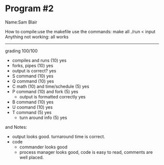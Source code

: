 # Program #2

Name:Sam Blair

How to compile:use the makefile use the commands:
                                                  make all
                                                  ./run < input
Anything not working:
all works

---

grading 100/100<BR>
* compiles and runs (10) yes
* forks,  pipes  (10) yes
* output is correct? yes
* S command  (10) yes
* Q command (10) yes
* C math (10)  and time/schedule (5) yes
* P command (10) and fork (5) yes
  * output is formatted correctly yes
* B command (10) yes
* U coomand (10) yes
* T command (5) yes
  * turn around info (5) yes

and Notes:<BR>
* output looks good.  turnaround time is correct.
* code
  * commander looks good
  * process manager looks good, code is easy to read, comments are well placed.
